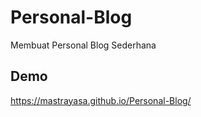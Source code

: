 # Personal-Blog
Membuat Personal Blog Sederhana

## Demo
https://mastrayasa.github.io/Personal-Blog/
